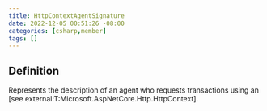 ```yaml
---
title: HttpContextAgentSignature
date: 2022-12-05 00:51:26 -08:00
categories: [csharp,member]
tags: []
---
```


## Definition

Represents the description of an agent who requests transactions using an
[see external:T:Microsoft.AspNetCore.Http.HttpContext].

